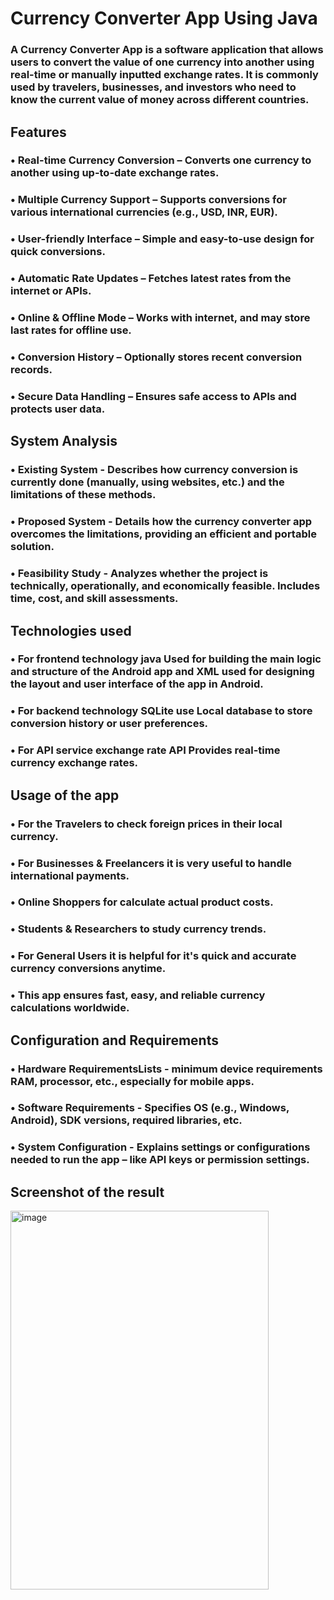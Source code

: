 # Currency Converter App Using Java
### A Currency Converter App is a software application that allows users to convert the value of one currency into another using real-time or manually inputted exchange rates. It is commonly used by travelers, businesses, and investors who need to know the current value of money across different countries.

## Features
### • Real-time Currency Conversion – Converts one currency to another using up-to-date exchange rates.

### • Multiple Currency Support – Supports conversions for various international currencies (e.g., USD, INR, EUR).

### • User-friendly Interface – Simple and easy-to-use design for quick conversions.

### • Automatic Rate Updates – Fetches latest rates from the internet or APIs.

### • Online & Offline Mode – Works with internet, and may store last rates for offline use.

### • Conversion History – Optionally stores recent conversion records.

### • Secure Data Handling – Ensures safe access to APIs and protects user data.

## System Analysis 
### • Existing System - Describes how currency conversion is currently done (manually, using websites, etc.) and the limitations of these methods.

### • Proposed System - Details how the currency converter app overcomes the limitations, providing an efficient and portable solution.

### • Feasibility Study - Analyzes whether the project is technically, operationally, and economically feasible. Includes time, cost, and skill assessments.

## Technologies used 
### • For frontend technology java Used for building the main logic and structure of the Android app and XML used for designing the layout and user interface of the app in Android.

### • For backend technology SQLite use Local database to store conversion history or user preferences.

### • For API service exchange rate API Provides real-time currency exchange rates.

## Usage of the app 
### • For the Travelers to check foreign prices in their local currency.

### • For Businesses & Freelancers it is very useful to handle international payments.

### • Online Shoppers for calculate actual product costs.

### • Students & Researchers to study currency trends.

### • For General Users it is helpful for it's quick and accurate currency conversions anytime.

### • This app ensures fast, easy, and reliable currency calculations worldwide.

## Configuration and Requirements 
### • Hardware RequirementsLists - minimum device requirements RAM, processor, etc., especially for mobile apps.

### • Software Requirements - Specifies OS (e.g., Windows, Android), SDK versions, required libraries, etc.

### • System Configuration - Explains settings or configurations needed to run the app – like API keys or permission settings.

## Screenshot of the result
<img width="413" height="606" alt="image" src="https://github.com/user-attachments/assets/b2a5b175-70c7-446e-bb5b-55315909cf1f" />
